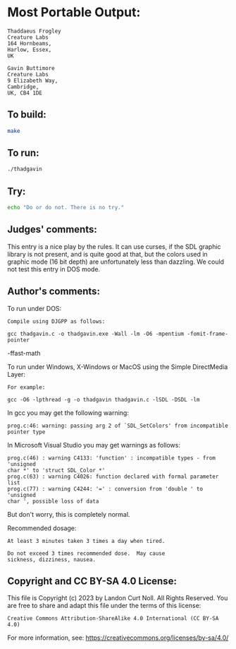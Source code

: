 # Most Portable Output:

    Thaddaeus Frogley
    Creature Labs
    164 Hornbeams,
    Harlow, Essex,
    UK

    Gavin Buttimore
    Creature Labs
    9 Elizabeth Way,
    Cambridge,
    UK, CB4 1DE

## To build:

```sh
make
```

## To run:

```sh
./thadgavin
```

## Try:

```sh
echo "Do or do not. There is no try."
```

## Judges' comments:

This entry is a nice play by the rules. It can use curses, if the
SDL graphic library is not present, and is quite good at that,
but the colors used in graphic mode (16 bit depth) are unfortunately
less than dazzling. We could not test this entry in DOS mode.

## Author's comments:

To run under DOS:

    Compile using DJGPP as follows:

    gcc thadgavin.c -o thadgavin.exe -Wall -lm -O6 -mpentium -fomit-frame-pointer
-ffast-math

To run under Windows, X-Windows or MacOS using the
Simple DirectMedia Layer:

    For example:

    gcc -O6 -lpthread -g -o thadgavin thadgavin.c -lSDL -DSDL -lm


In gcc you may get the following warning:

    prog.c:46: warning: passing arg 2 of `SDL_SetColors' from incompatible
    pointer type

In Microsoft Visual Studio you may get warnings as follows:

    prog.c(46) : warning C4133: 'function' : incompatible types - from 'unsigned
    char *' to 'struct SDL_Color *'
    prog.c(63) : warning C4026: function declared with formal parameter list
    prog.c(77) : warning C4244: '=' : conversion from 'double ' to 'unsigned
    char ', possible loss of data


But don't worry, this is completely normal.

Recommended dosage:

    At least 3 minutes taken 3 times a day when tired.

    Do not exceed 3 times recommended dose.  May cause
    sickness, dizziness, nausea.

## Copyright and CC BY-SA 4.0 License:

This file is Copyright (c) 2023 by Landon Curt Noll.  All Rights Reserved.
You are free to share and adapt this file under the terms of this license:

    Creative Commons Attribution-ShareAlike 4.0 International (CC BY-SA 4.0)

For more information, see: https://creativecommons.org/licenses/by-sa/4.0/
